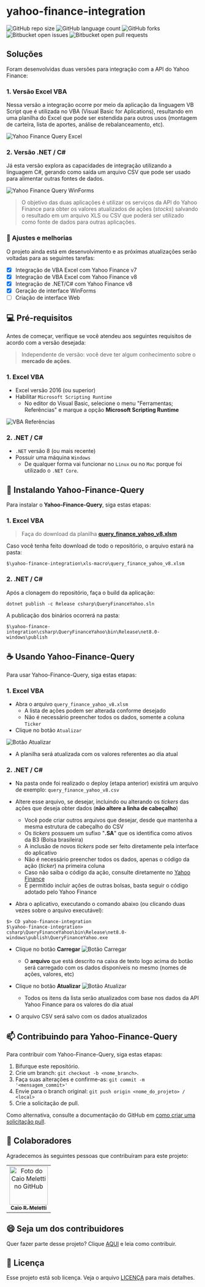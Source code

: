 # yahoo-finance-integration


![GitHub repo size](https://img.shields.io/github/repo-size/caiomeletti/README-template?style=for-the-badge)
![GitHub language count](https://img.shields.io/github/languages/count/caiomeletti/README-template?style=for-the-badge)
![GitHub forks](https://img.shields.io/github/forks/caiomeletti/README-template?style=for-the-badge)
![Bitbucket open issues](https://img.shields.io/bitbucket/issues/caiomeletti/README-template?style=for-the-badge)
![Bitbucket open pull requests](https://img.shields.io/bitbucket/pr-raw/caiomeletti/README-template?style=for-the-badge)

## Soluções
Foram desenvolvidas duas versões para integração com a API do Yahoo Finance:

### 1. Versão Excel VBA
Nessa versão a integração ocorre por meio da aplicação da linguagem VB Script que é utilizada no VBA (Visual Basic for Aplications), resultando em uma planilha do Excel que pode ser estendida para outros usos (montagem de carteira, lista de aportes, análise de rebalanceamento, etc).

<img src="images/yahoo-finance-query-excel.png" alt="Yahoo Finance Query Excel">

### 2. Versão .NET / C#
Já esta versão explora as capacidades de integração utilizando a linguagem C#, gerando como saída um arquivo CSV que pode ser usado para alimentar outras fontes de dados.

<img src="images/yahoo-finance-query-winforms.png" alt="Yahoo Finance Query WinForms">

 

> O objetivo das duas aplicações é utilizar os serviços da API do Yahoo Finance para obter os valores atualizados de ações (_stocks_) salvando o resultado em um arquivo XLS ou CSV que poderá ser utilizado como fonte de dados para outras aplicações.

### 🚧 Ajustes e melhorias

O projeto ainda está em desenvolvimento e as próximas atualizações serão voltadas para as seguintes tarefas:

- [x] Integração de VBA Excel com Yahoo Finance v7
- [x] Integração de VBA Excel com Yahoo Finance v8
- [x] Integração de .NET/C# com Yahoo Finance v8
- [x] Geração de interface WinForms
- [ ] Criação de interface Web

## 💻 Pré-requisitos

Antes de começar, verifique se você atendeu aos seguintes requisitos de acordo com a versão desejada:

> Independente de versão: você deve ter algum conhecimento sobre o **mercado de ações**.

### 1. Excel VBA
- Excel versão 2016 (ou superior)
- Habilitar `Microsoft Scripting Runtime`
    - No editor do Visual Basic, selecione o menu "Ferramentas; Referências" e marque a opção **Microsoft Scripting Runtime**

![VBA Referências](images/vba-referencias.png)

### 2. .NET / C#
- `.NET` versão 8 (ou mais recente)
- Possuir uma máquina `Windows`
    - De qualquer forma vai funcionar no `Linux` ou no `Mac` porque foi utilizado o `.NET Core`.



## 🚀 Instalando Yahoo-Finance-Query

Para instalar o **Yahoo-Finance-Query**, siga estas etapas:

### 1. Excel VBA

> Faça do download da planilha **[query_finance_yahoo_v8.xlsm](https://github.com/caiomeletti/yahoo-finance-integration/blob/main/xls-macro/query_finance_yahoo_v8.xlsm)**

Caso você tenha feito download de todo o repositório, o arquivo estará na pasta:

    $\yahoo-finance-integration\xls-macro\query_finance_yahoo_v8.xlsm


### 2. .NET / C#

Após a clonagem do repositório, faça o build da aplicação:

```
dotnet publish -c Release csharp\QueryFinanceYahoo.sln
```

A publicação dos binários ocorrerá na pasta:

    $\yahoo-finance-integration\csharp\QueryFinanceYahoo\bin\Release\net8.0-windows\publish

## ☕ Usando Yahoo-Finance-Query

Para usar Yahoo-Finance-Query, siga estas etapas:

### 1. Excel VBA
- Abra o arquivo `query_finance_yahoo_v8.xlsm`
    - A lista de ações podem ser alterada conforme desejado
    - Não é necessário preencher todos os dados, somente a coluna `Ticker`
- Clique no botão `Atualizar`

![Botão Atualizar](images/yahoo-finance-query-excel1.png)

- A planilha será atualizada com os valores referentes ao dia atual


### 2. .NET / C#

- Na pasta onde foi realizado o deploy (etapa anterior) existirá um arquivo de exemplo: `query_finance_yahoo_v8.csv`
- Altere esse arquivo, se desejar, incluindo ou alterando os *tickers* das ações que deseja obter dados (**não altere a linha de cabeçalho**)
    - Você pode criar outros arquivos que desejar, desde que mantenha a mesma estrutura de cabeçalho do CSV
    - Os *tickers* possuem um sufixo "**.SA**" que os identifica como ativos da B3 (Bolsa brasileira)
    - A inclusão de novos *tickers* pode ser feito diretamente pela interface do aplicativo
    - Não é necessário preencher todos os dados, apenas o código da ação (*ticker*) na primeira coluna
    - Caso não saiba o código da ação, consulte diretamente no [Yahoo Finance](https://br.financas.yahoo.com/lookup) 
    - É permitido incluir ações de outras bolsas, basta seguir o código adotado pelo Yahoo Finance


- Abra o aplicativo, executando o comando abaixo (ou clicando duas vezes sobre o arquivo executável):

```
$> CD yahoo-finance-integration
$\yahoo-finance-integration> csharp\QueryFinanceYahoo\bin\Release\net8.0-windows\publish\QueryFinanceYahoo.exe
```

- Clique no botão **Carregar**
![Botão Carregar](images/yahoo-finance-query-carregar.png)
    - O **arquivo** que está descrito na caixa de texto logo acima do botão será carregado com os dados disponíveis no mesmo (nomes de ações, valores, etc)

- Clique no botão **Atualizar**
![Botão Atualizar](images/yahoo-finance-query-atualizar.png)
    - Todos os itens da lista serão atualizados com base nos dados da API Yahoo Finance para os valores do dia atual
- O arquivo CSV será salvo com os dados atualizados

## 📫 Contribuindo para Yahoo-Finance-Query

Para contribuir com Yahoo-Finance-Query, siga estas etapas:

1. Bifurque este repositório.
2. Crie um branch: `git checkout -b <nome_branch>`.
3. Faça suas alterações e confirme-as: `git commit -m '<mensagem_commit>'`
4. Envie para o branch original: `git push origin <nome_do_projeto> / <local>`
5. Crie a solicitação de pull.

Como alternativa, consulte a documentação do GitHub em [como criar uma solicitação pull](https://help.github.com/en/github/collaborating-with-issues-and-pull-requests/creating-a-pull-request).

## 🤝 Colaboradores

Agradecemos às seguintes pessoas que contribuíram para este projeto:

<table>
  <tr>
    <td align="center">
      <a href="#" title="defina o título do link">
        <img src="https://avatars.githubusercontent.com/u/49731519?v=4" width="100px;" alt="Foto do Caio Meletti no GitHub"/><br>
        <sub>
          <b>Caio R. Meletti</b>
        </sub>
      </a>
    </td>
  </tr>
</table>

## 😄 Seja um dos contribuidores

Quer fazer parte desse projeto? Clique [AQUI](CONTRIBUTING.md) e leia como contribuir.

## 📝 Licença

Esse projeto está sob licença. Veja o arquivo [LICENÇA](LICENSE.md) para mais detalhes.